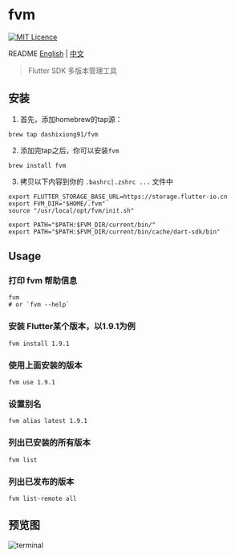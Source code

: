 # fvm
[![MIT Licence](https://dashixiong91.gitee.io/assets/badge/mit.svg)](https://opensource.org/licenses/mit-license.php) 
<!-- [![Awesome Flutter](https://dashixiong91.gitee.io/assets/badge/awesome-flutter-blue.svg)](https://github.com/Solido/awesome-flutter) -->

README [English](README.md) | [中文](README-zh.md)

> Flutter SDK 多版本管理工具

## 安装

1. 首先，添加homebrew的tap源：
```shell
brew tap dashixiong91/fvm
```

2. 添加完tap之后，你可以安装`fvm`
```shell
brew install fvm
```

3. 拷贝以下内容到你的 `.bashrc|.zshrc ...` 文件中

```shell
export FLUTTER_STORAGE_BASE_URL=https://storage.flutter-io.cn
export FVM_DIR="$HOME/.fvm"
source "/usr/local/opt/fvm/init.sh"

export PATH="$PATH:$FVM_DIR/current/bin/"
export PATH="$PATH:$FVM_DIR/current/bin/cache/dart-sdk/bin"
```
## Usage

### 打印 fvm 帮助信息
```shell
fvm
# or `fvm --help`
```

### 安装 Flutter某个版本，以1.9.1为例
```shell
fvm install 1.9.1
```

### 使用上面安装的版本
```shell
fvm use 1.9.1
```

### 设置别名
```shell
fvm alias latest 1.9.1
```

### 列出已安装的所有版本
```shell
fvm list
```

### 列出已发布的版本
```shell
fvm list-remote all
```

## 预览图

 <img src="https://dashixiong91.gitee.io/assets/fvm/terminal_v3.png" alt="terminal">